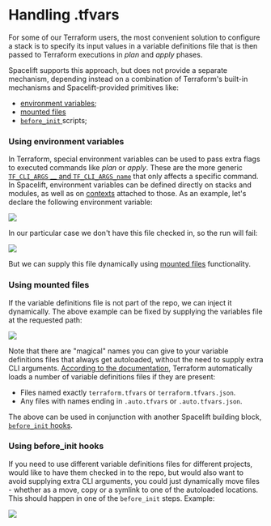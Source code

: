 # Handling .tfvars

For some of our Terraform users, the most convenient solution to configure a stack is to specify its input values in a variable definitions file that is then passed to Terraform executions in _plan_ and _apply_ phases.

Spacelift supports this approach, but does not provide a separate mechanism, depending instead on a combination of Terraform's built-in mechanisms and Spacelift-provided primitives like:

* [environment variables](../../concepts/configuration/environment.md#environment-variables);
* [mounted files](../../concepts/configuration/environment.md#mounted-files)
* [`before_init` ](../../concepts/configuration/runtime-configuration/#before\_init-scripts)scripts;

### Using environment variables

In Terraform, special environment variables can be used to pass extra flags to executed commands like _plan_ or _apply_. These are the more generic [`TF_CLI_ARGS` __ and `TF_CLI_ARGS_name`](https://www.terraform.io/docs/cli/config/environment-variables.html#tf\_cli\_args-and-tf\_cli\_args\_name) that only affects a specific command. In Spacelift, environment variables can be defined directly on stacks and modules, as well as on [contexts](../../concepts/configuration/context.md) attached to those. As an example, let's declare the following environment variable:

![](/assets/images/Environment_%C2%B7_cube2222-testing-spacelift.png)

In our particular case we don't have this file checked in, so the run will fail:

![](/assets/images/Update_main_tf_%C2%B7_cube2222-testing-spacelift.png)

But we can supply this file dynamically using [mounted files](../../concepts/configuration/environment.md#mounted-files) functionality.

### Using mounted files

If the variable definitions file is not part of the repo, we can inject it dynamically. The above example can be fixed by supplying the variables file at the requested path:

![](/assets/images/Environment_%C2%B7_cube2222-testing-spacelift%20%281%29.png)

Note that there are "magical" names you can give to your variable definitions files that always get autoloaded, without the need to supply extra CLI arguments. [According to the documentation](https://www.terraform.io/docs/language/values/variables.html#variable-definitions-tfvars-files), Terraform automatically loads a number of variable definitions files if they are present:

* Files named exactly `terraform.tfvars` or `terraform.tfvars.json`.
* Any files with names ending in `.auto.tfvars` or `.auto.tfvars.json`.

The above can be used in conjunction with another Spacelift building block, [`before_init` hooks](../../concepts/configuration/runtime-configuration/#before\_init-scripts).

### Using before_init hooks

If you need to use different variable definitions files for different projects, would like to have them checked in to the repo, but would also want to avoid supplying extra CLI arguments, you could just dynamically move files - whether as a move, copy or a symlink to one of the autoloaded locations. This should happen in one of the `before_init` steps. Example:

![](/assets/images/Edit_stack_%C2%B7_cube2222-testing-spacelift.png)
